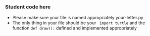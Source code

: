 ### Student code here
* Please make sure your file is named appropriately your-letter.py
* The only thing in your file should be your  ``` import turtle``` and the function ```def draw():``` defined and implemented appropriately
